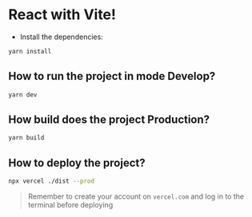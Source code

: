 # React with Vite!

- Install the dependencies:

```sh
yarn install
```

## How to run the project in mode Develop?

```sh
yarn dev
```

## How build does the project Production?

```sh
yarn build
```

## How to deploy the project?

```sh
npx vercel ./dist --prod
```

> Remember to create your account on `vercel.com` and log in to the terminal before deploying

